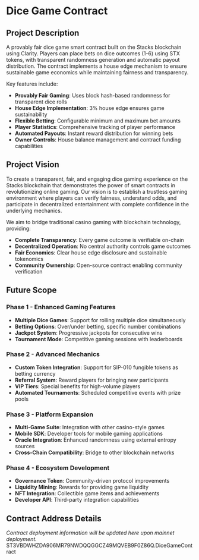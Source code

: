 # Dice Game Contract

## Project Description

A provably fair dice game smart contract built on the Stacks blockchain using Clarity. Players can place bets on dice outcomes (1-6) using STX tokens, with transparent randomness generation and automatic payout distribution. The contract implements a house edge mechanism to ensure sustainable game economics while maintaining fairness and transparency.

Key features include:
- **Provably Fair Gaming**: Uses block hash-based randomness for transparent dice rolls
- **House Edge Implementation**: 3% house edge ensures game sustainability
- **Flexible Betting**: Configurable minimum and maximum bet amounts
- **Player Statistics**: Comprehensive tracking of player performance
- **Automated Payouts**: Instant reward distribution for winning bets
- **Owner Controls**: House balance management and contract funding capabilities

## Project Vision

To create a transparent, fair, and engaging dice gaming experience on the Stacks blockchain that demonstrates the power of smart contracts in revolutionizing online gaming. Our vision is to establish a trustless gaming environment where players can verify fairness, understand odds, and participate in decentralized entertainment with complete confidence in the underlying mechanics.

We aim to bridge traditional casino gaming with blockchain technology, providing:
- **Complete Transparency**: Every game outcome is verifiable on-chain
- **Decentralized Operation**: No central authority controls game outcomes
- **Fair Economics**: Clear house edge disclosure and sustainable tokenomics
- **Community Ownership**: Open-source contract enabling community verification

## Future Scope

### Phase 1 - Enhanced Gaming Features
- **Multiple Dice Games**: Support for rolling multiple dice simultaneously
- **Betting Options**: Over/under betting, specific number combinations
- **Jackpot System**: Progressive jackpots for consecutive wins
- **Tournament Mode**: Competitive gaming sessions with leaderboards

### Phase 2 - Advanced Mechanics
- **Custom Token Integration**: Support for SIP-010 fungible tokens as betting currency
- **Referral System**: Reward players for bringing new participants
- **VIP Tiers**: Special benefits for high-volume players
- **Automated Tournaments**: Scheduled competitive events with prize pools

### Phase 3 - Platform Expansion
- **Multi-Game Suite**: Integration with other casino-style games
- **Mobile SDK**: Developer tools for mobile gaming applications
- **Oracle Integration**: Enhanced randomness using external entropy sources
- **Cross-Chain Compatibility**: Bridge to other blockchain networks

### Phase 4 - Ecosystem Development
- **Governance Token**: Community-driven protocol improvements
- **Liquidity Mining**: Rewards for providing game liquidity
- **NFT Integration**: Collectible game items and achievements
- **Developer API**: Third-party integration capabilities

## Contract Address Details

*Contract deployment information will be updated here upon mainnet deployment.*
ST3VBDWHZDA906MR79NWDQQGGCZ49MQVEB9F0Z86Q.DiceGameContract
